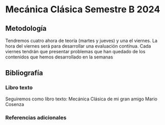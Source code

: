# Mecánica Clásica Semestre B 2024
## Metodología
Tendremos cuatro ahora de teoría (martes y jueves) y una el viernes. La hora del viernes será para desarrollar una evaluación contínua. Cada viernes tendrán que presentar problemas que han quedado de los contenidos que hemos desarrollado en la semanas

## Bibliografía
### Libro texto
Seguiremos como libro texto: Mecánica Clásica de mi gran amigo Mario Cosenza  

### Referencias adicionales
